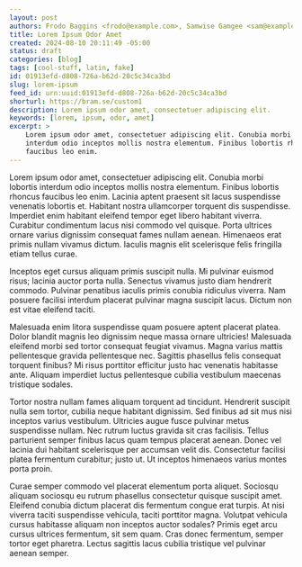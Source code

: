```yaml
---
layout: post
authors: Frodo Baggins <frodo@example.com>, Samwise Gamgee <sam@example.com>
title: Lorem Ipsum Odor Amet
created: 2024-08-10 20:11:49 -05:00
status: draft
categories: [blog]
tags: [cool-stuff, latin, fake]
id: 01913efd-d808-726a-b62d-20c5c34ca3bd
slug: lorem-ipsum
feed_id: urn:uuid:01913efd-d808-726a-b62d-20c5c34ca3bd
shorturl: https://bram.se/custom1
description: Lorem ipsum odor amet, consectetuer adipiscing elit.
keywords: [lorem, ipsum, odor, amet]
excerpt: >
    Lorem ipsum odor amet, consectetuer adipiscing elit. Conubia morbi lobortis
    interdum odio inceptos mollis nostra elementum. Finibus lobortis rhoncus
    faucibus leo enim.
---
```


Lorem ipsum odor amet, consectetuer adipiscing elit. Conubia morbi lobortis interdum odio inceptos mollis nostra
elementum. Finibus lobortis rhoncus faucibus leo enim. Lacinia aptent praesent sit lacus suspendisse venenatis lobortis
et. Habitant nostra ullamcorper torquent dis suspendisse. Imperdiet enim habitant eleifend tempor eget libero habitant
viverra. Curabitur condimentum lacus nisi commodo vel quisque. Porta ultrices ornare varius dignissim consequat fames
nullam aenean. Himenaeos erat primis nullam vivamus dictum. Iaculis magnis elit scelerisque felis fringilla etiam tellus
curae.

Inceptos eget cursus aliquam primis suscipit nulla. Mi pulvinar euismod risus; lacinia auctor porta nulla. Senectus
vivamus justo diam hendrerit commodo. Pulvinar penatibus iaculis primis conubia ridiculus viverra. Nam posuere facilisi
interdum placerat pulvinar magna suscipit lacus. Dictum non est vitae eleifend taciti.

Malesuada enim litora suspendisse quam posuere aptent placerat platea. Dolor blandit magnis leo dignissim neque massa
ornare ultricies! Malesuada eleifend morbi sed tortor consequat feugiat vivamus. Magna varius mattis pellentesque
gravida pellentesque nec. Sagittis phasellus felis consequat torquent finibus? Mi risus porttitor efficitur justo hac
venenatis habitasse ante. Aliquam imperdiet luctus pellentesque cubilia vestibulum maecenas tristique sodales.

Tortor nostra nullam fames aliquam torquent ad tincidunt. Hendrerit suscipit nulla sem tortor, cubilia neque habitant
dignissim. Sed finibus ad sit mus nisi inceptos varius vestibulum. Ultricies augue fusce pulvinar metus suspendisse
nullam. Nec rutrum luctus gravida sit cras facilisis. Tellus parturient semper finibus lacus quam tempus placerat
aenean. Donec vel lacinia dui habitant scelerisque per accumsan velit dis. Consectetur facilisi platea fermentum
curabitur; justo ut. Ut inceptos himenaeos varius montes porta proin.

Curae semper commodo vel placerat elementum porta aliquet. Sociosqu aliquam sociosqu eu rutrum phasellus consectetur
quisque suscipit amet. Eleifend conubia dictum placerat dis fermentum congue erat turpis. At nisi viverra taciti
suspendisse vehicula, taciti porttitor magna. Volutpat vehicula cursus habitasse aliquam non inceptos auctor sodales?
Primis eget arcu cursus ultrices fermentum, sit sem quam. Cras donec fermentum, semper tortor eget pharetra. Lectus
sagittis lacus cubilia tristique vel pulvinar aenean semper.
